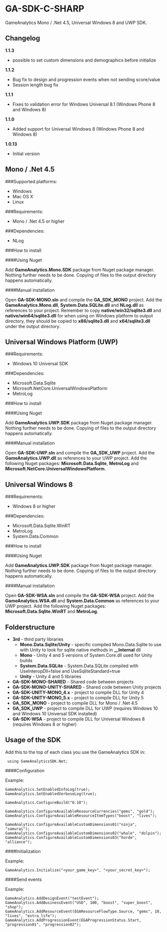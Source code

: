 # GA-SDK-C-SHARP
GameAnalytics Mono / .Net 4.5, Universal Windows 8 and UWP SDK.

Changelog
---------
<!--(CHANGELOG_TOP)-->
**1.1.3**
* possible to set custom dimensions and demographics before initialize

**1.1.2**
* Bug fix to design and progression events when not sending score/value
* Session length bug fix

**1.1.1**
* Fixes to validation error for Windows Universal 8.1 (Windows Phone 8 and Windows 8)

**1.1.0**
* Added support for Universal Windows 8 (Windows Phone 8 and Windows 8)

**1.0.13**
* Initial version

Mono / .Net 4.5
---------------

###Supported platforms:

* Windows
* Mac OS X
* Linux

###Requirements:

* Mono / .Net 4.5 or higher

###Dependencies:

* NLog

###How to install

####Using Nuget

Add **GameAnalytics.Mono.SDK** package from Nuget package manager. Nothing further needs to be done. Copying of files to the output directory happens automatically.

####Manual installation

Open **GA-SDK-MONO.sln** and compile the **GA_SDK_MONO** project. Add the **GameAnalytics.Mono.dll**, **System.Data.SQLite.dll** and **NLog.dll** as references to your project. Remember to copy **native/win32/sqlite3.dll** and **native/win64/sqlite3.dll** for when using on Windows platform to output directory, they should be copied to **x86/sqlite3.dll** and **x64/sqlite3.dll** under the output directory.

Universal Windows Platform (UWP)
--------------------------------

###Requirements:

* Windows 10 Universal SDK

###Dependencies:

* Microsoft.Data.Sqlite
* Microsoft.NetCore.UniversalWindowsPlatform
* MetroLog

###How to install

####Using Nuget

Add **GameAnalytics.UWP.SDK** package from Nuget package manager. Nothing further needs to be done. Copying of files to the output directory happens automatically.

####Manual installation

Open **GA-SDK-UWP.sln** and compile the **GA_SDK_UWP** project. Add the **GameAnalytics.UWP.dll** as references to your UWP project. Add the following Nuget packages: **Microsoft.Data.Sqlite**, **MetroLog** and **Microsoft.NetCore.UniversalWindowsPlatform**.

Universal Windows 8
-------------------

###Requirements:

* Windows 8 or higher

###Dependencies:

* Microsoft.Data.Sqlite.WinRT
* MetroLog
* System.Data.Common

###How to install

####Using Nuget

Add **GameAnalytics.UWP.SDK** package from Nuget package manager. Nothing further needs to be done. Copying of files to the output directory happens automatically.

####Manual installation

Open **GA-SDK-WSA.sln** and compile the **GA-SDK-WSA** project. Add the **GameAnalytics.WSA.dll** and **System.Data.Common** as references to your UWP project. Add the following Nuget packages: **Microsoft.Data.Sqlite.WinRT** and **MetroLog**.


Folderstructure
---------------

* **3rd** - third party libraries
  * **Mono.Data.Sqlite/Unity** - specific compiled Mono.Data.Sqlite to use with Unity to look for sqlite native methods in **__Internal** dll
  * **Mono** - Unity 4 and 5 versions of System.Core.dll used for Unity builds
  * **System.Data.SQLite** - System.Data.SQLite compiled with UseInteropDll=false and UseSqliteStandard=true
  * **Unity** - Unity 4 and 5 libraries
* **GA-SDK-MONO-SHARED** - Shared code between projects
* **GA-SDK-MONO-UNITY-SHARED** - Shared code between Unity projects
* **GA-SDK-UNITY-MONO_4.x** - project to compile DLL for Unity 4
* **GA-SDK-UNITY-MONO_5.x** - project to compile DLL for Unity 5
* **GA_SDK_MONO** - project to compile DLL for Mono / .Net 4.5
* **GA_SDK_UWP** - project to compile DLL for UWP (requires Windows 10 and Windows 10 Universal SDK installed)
* **GA-SDK-WSA** - project to compile DLL for Universal Windows 8 (requires Windows 8 or higher)

Usage of the SDK
----------------

Add this to the top of each class you use the GameAnalytics SDK in:

``` c-sharp
 using GameAnalyticsSDK.Net;
```

####Configuration

Example:

```c-sharp
GameAnalytics.SetEnabledInfoLog(true);
GameAnalytics.SetEnabledVerboseLog(true);

GameAnalytics.ConfigureBuild("0.10");

GameAnalytics.ConfigureAvailableResourceCurrencies("gems", "gold");
GameAnalytics.ConfigureAvailableResourceItemTypes("boost", "lives");

GameAnalytics.ConfigureAvailableCustomDimensions01("ninja", "samurai");
GameAnalytics.ConfigureAvailableCustomDimensions02("whale", "dolpin");
GameAnalytics.ConfigureAvailableCustomDimensions03("horde", "alliance");
```

####Initialization

Example:

```c-sharp
GameAnalytics.Initialize("<your_game_key>", "<your_secret_key>");
```

####Send events

Example:

```c-sharp
GameAnalytics.AddDesignEvent("testEvent");
GameAnalytics.AddBusinessEvent("USD", 100, "boost", "super_boost", "shop");
GameAnalytics.AddResourceEvent(EGAResourceFlowType.Source, "gems", 10, "lives", "extra_life");
GameAnalytics.AddProgressionEvent(EGAProgressionStatus.Start, "progression01", "progression02");
```

